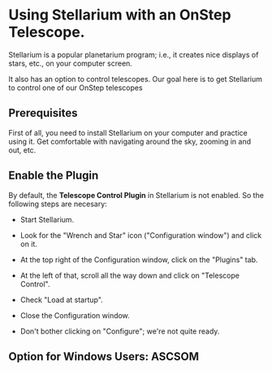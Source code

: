 # Using Stellarium with an OnStep Telescope.

Stellarium is a popular planetarium program; i.e., it creates nice
displays of stars, etc., on your computer screen.

It also has an option to control telescopes.  Our goal here is to get
Stellarium to control one of our OnStep telescopes


## Prerequisites

First of all, you need to install Stellarium on your computer and
practice using it.  Get comfortable with navigating around the sky,
zooming in and out, etc.

## Enable the Plugin

By default, the **Telescope Control Plugin** in Stellarium is not
enabled.  So the following steps are necesary:

* Start Stellarium.

* Look for the "Wrench and Star" icon ("Configuration window") and
  click on it.

* At the top right of the Configuration window, click on the "Plugins"
  tab.

* At the left of that, scroll all the way down and click on
  "Telescope Control".

* Check "Load at startup".

* Close the Configuration window.

* Don't bother clicking  on "Configure"; we're not quite ready.


## Option for Windows Users: ASCSOM


